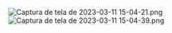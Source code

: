 ![Captura de tela de 2023-03-11 15-04-21.png](..%2F..%2F..%2F..%2F..%2F..%2F..%2F..%2F..%2F..%2F..%2F..%2FImagens%2FCapturas%20de%20tela%2FCaptura%20de%20tela%20de%202023-03-11%2015-04-21.png)
![Captura de tela de 2023-03-11 15-04-39.png](..%2F..%2F..%2F..%2F..%2F..%2F..%2F..%2F..%2F..%2F..%2F..%2FImagens%2FCapturas%20de%20tela%2FCaptura%20de%20tela%20de%202023-03-11%2015-04-39.png)